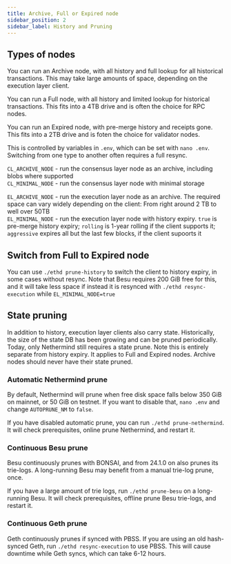 ```yaml
---
title: Archive, Full or Expired node
sidebar_position: 2
sidebar_label: History and Pruning
---
```


## Types of nodes

You can run an Archive node, with all history and full lookup for all historical transactions. This may take large amounts of space, depending on the execution layer client.

You can run a Full node, with all history and limited lookup for historical transactions. This fits into a 4TB drive and is often the choice for RPC nodes.

You can run an Expired node, with pre-merge history and receipts gone. This fits into a 2TB drive and is foten the choice for validator nodes.

This is controlled by variables in `.env`, which can be set with `nano .env`. Switching from one type to another often requires a full resync.

`CL_ARCHIVE_NODE` - run the consensus layer node as an archive, including blobs where supported  
`CL_MINIMAL_NODE` - run the consensus layer node with minimal storage

`EL_ARCHIVE_NODE` - run the execution layer node as an archive. The required space can vary widely depending on the client: From right around 2 TB to well over 50TB  
`EL_MINIMAL_NODE` - run the execution layer node with history expiry. `true` is pre-merge history expiry; `rolling` is 1-year rolling if the client supports it;
`aggressive` expires all but the last few blocks, if the client supoorts it

## Switch from Full to Expired node

You can use `./ethd prune-history` to switch the client to history expiry, in some cases without resync. Note that Besu requires 200 GiB free for this, and
it will take less space if instead it is resynced with `./ethd resync-execution` while `EL_MINIMAL_NODE=true`

## State pruning

In addition to history, execution layer clients also carry state. Historically, the size of the state DB has been growing and can be pruned periodically.
Today, only Nethermind still requires a state prune. Note this is entirely separate from history expiry. It applies to Full and Expired nodes. Archive
nodes should never have their state pruned.

### Automatic Nethermind prune

By default, Nethermind will prune when free disk space falls below 350 GiB on mainnet, or 50 GiB on testnet. If you
want to disable that, `nano .env` and change `AUTOPRUNE_NM` to `false`.

If you have disabled automatic prune, you can run `./ethd prune-nethermind`. It will check prerequisites, online prune Nethermind, and restart it.

### Continuous Besu prune

Besu continuously prunes with BONSAI, and from 24.1.0 on also prunes its trie-logs. A long-running Besu may benefit
from a manual trie-log prune, once.

If you have a large amount of trie logs, run `./ethd prune-besu` on a  long-running Besu. It will check prerequisites, offline prune Besu trie-logs, and
restart it.

### Continuous Geth prune

Geth continuously prunes if synced with PBSS. If you are using an old hash-synced Geth, run `./ethd resync-execution`
to use PBSS. This will cause downtime while Geth syncs, which can take 6-12 hours.
